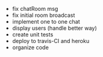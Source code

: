 - fix chatRoom msg
- fix initial room broadcast
- implement one to one chat
- display users (handle better way)
- create unit tests
- deploy to travis-CI and heroku
- organize code